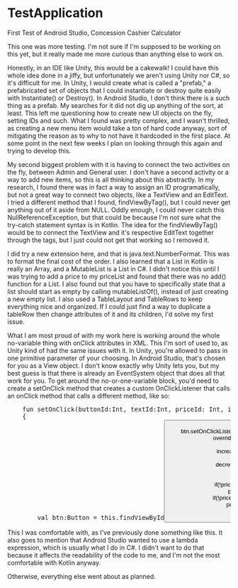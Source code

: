 # TestApplication
First Test of Android Studio, Concession Cashier Calculator

This one was more testing. I'm not sure if I'm supposed to be working on this yet, but it really made me more curious than anything else to work on.  
  
Honestly, in an IDE like Unity, this would be a cakewalk! I could have this whole idea done in a jiffy, but unfortunately we aren't using Unity nor C#, so it's difficult for me. In Unity, I would create what is called a "prefab," a prefabricated set of objects that I could instantiate or destroy quite easily with Instantiate() or Destroy(). In Android Studio, I don't think there is a such thing as a prefab. My searches for it did not dig up anything of the sort, at least. This left me questioning how to create new UI objects on the fly, setting IDs and such. What I found was pretty complex, and I wasn't thrilled, as creating a new menu item would take a ton of hard code anyway, sort of mitigating the reason as to why to not have it hardcoded in the first place. At some point in the next few weeks I plan on looking through this again and trying to develop this.  
  
My second biggest problem with it is having to connect the two activities on the fly, between Admin and General user. I don't have a second activity or a way to add new items, so this is all thinking about this abstractly. In my research, I found there was in fact a way to assign an ID programatically, but not a great way to connect two objects, like a TextView and an EditText. I tried a different method that I found, findViewByTag<T>(), but I could never get anything out of it aside from NULL. Oddly enough, I could never catch this NullReferenceException, but that could be because I'm not sure what the try-catch statement syntax is in Kotlin.  The idea for the findViewByTag<T>() would be to connect the TextView and it's respective EditText together through the tags, but I just could not get that working so I removed it.
  
I did try a new extension here, and that is java.text.NumberFormat. This was to format the final cost of the order. I also learned that a List<T> in Kotlin is really an Array, and a MutableList<T> is a List<T> in C#. I didn't notice this until I was trying to add a price to my priceList and found that there was no add() function for a List<T>. I also found out that you have to specifically state that a list should start as empty by calling mutableListOf(), instead of just creating a new empty list. I also used a TableLayout and TableRows to keep everything nice and organized. If I could just find a way to duplicate a tableRow then change attributes of it and its children, I'd solve my first issue.  
  
What I am most proud of with my work here is working around the whole no-variable thing with onClick attributes in XML. This I'm sort of used to, as Unity kind of had the same issues with it. In Unity, you're allowed to pass in one primitive parameter of your choosing. In Android Studio, that's chosen for you as a View object. I don't know exactly why Unity lets you, but my best guess is that there is already an EventSystem object that does all that work for you. To get around the no-or-one-variable block, you'd need to create a setOnClick method that creates a custom OnClickListener that calls an onClick method that calls a different method, like so:  
<pre>
    fun setOnClick(buttonId:Int, textId:Int, priceId: Int, isIncrease:Boolean)
    {
        val btn:Button = this.findViewById<Button>(buttonId)
        btn.setOnClickListener(object: View.OnClickListener {
            override fun onClick(v: View?) {
                if (isIncrease)
                    increaseAmount(v, textId, priceId)
                else
                    decreaseAmount(v, textId, priceId)
            }
        })
        if(!priceList.contains(textId))
            priceList.add(textId)
        if(!priceList.contains(priceId))
            priceList.add(priceId)
    }
 </pre>
 This I was comfortable with, as I've previously done something like this. It also goes to mention that Android Studio wanted to use a lambda expression, which is usually what I do in C#. I didn't want to do that because it affects the readability of the code to me, and I'm not the most comfortable with Kotlin anyway.  
  
Otherwise, everything else went about as planned. 
